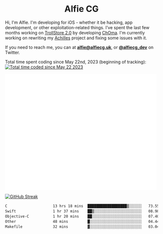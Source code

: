 <h1 align="center">Alfie CG</h1>

Hi, I'm Alfie. I'm developing for iOS - whether it be hacking, app development, or other exploitation-related things. I've spent the last few months working on [TrollStore 2.0](https://github.com/opa334/TrollStore) by developing [ChOma](https://github.com/opa334/ChOma). I'm currently working on rewriting my [Achilles](https://github.com/alfiecg24/Achilles) project and fixing some issues with it.

If you need to reach me, you can at **alfie@alfiecg.uk**, or **[@alfiecg_dev](https://twitter.com/alfiecg_dev)** on Twitter.

Total time spent coding since May 22nd, 2023 (beginning of tracking): <a href="https://wakatime.com/@61592169-b9cf-4af8-b6fa-8ac7d4369b01"><img src="https://wakatime.com/badge/user/61592169-b9cf-4af8-b6fa-8ac7d4369b01.svg" alt="Total time coded since May 22 2023" /></a>


<img align="center" src="/github-metrics.svg" alt="Metrics" width="500">

[![GitHub Streak](https://streak-stats.demolab.com/?user=alfiecg24)](https://git.io/streak-stats)

<!--START_SECTION:waka-->

```txt
C                     13 hrs 18 mins  ██████████████████▒░░░░░░   73.55 %
Swift                 1 hr 37 mins    ██▒░░░░░░░░░░░░░░░░░░░░░░   08.98 %
Objective-C           1 hr 20 mins    ██░░░░░░░░░░░░░░░░░░░░░░░   07.40 %
Other                 48 mins         █░░░░░░░░░░░░░░░░░░░░░░░░   04.44 %
Makefile              32 mins         ▓░░░░░░░░░░░░░░░░░░░░░░░░   03.04 %
```

<!--END_SECTION:waka-->
